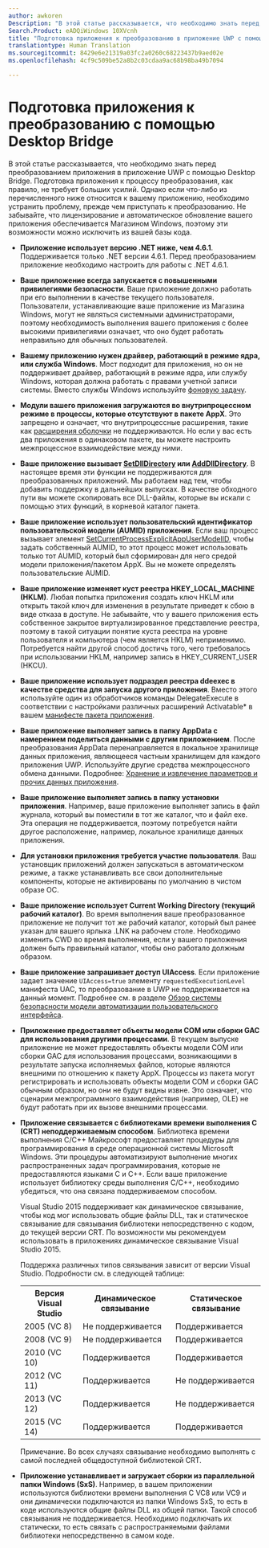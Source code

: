 ```yaml
---
author: awkoren
Description: "В этой статье рассказывается, что необходимо знать перед преобразованием приложения в приложение UWP с помощью Desktop Bridge. Подготовка приложения к процессу преобразования, как правило, не требует больших усилий."
Search.Product: eADQiWindows 10XVcnh
title: "Подготовка приложения к преобразованию в приложение UWP с помощью Desktop Bridge"
translationtype: Human Translation
ms.sourcegitcommit: 8429e6e21319a03fc2a0260c68223437b9aed02e
ms.openlocfilehash: 4cf9c509be52a8b2c03cdaa9ac68b98ba49b7094

---
```


# Подготовка приложения к преобразованию с помощью Desktop Bridge

В этой статье рассказывается, что необходимо знать перед преобразованием приложения в приложение UWP с помощью Desktop Bridge. Подготовка приложения к процессу преобразования, как правило, не требует больших усилий. Однако если что-либо из перечисленного ниже относится к вашему приложению, необходимо устранить проблему, прежде чем приступать к преобразованию. Не забывайте, что лицензирование и автоматическое обновление вашего приложения обеспечивается Магазином Windows, поэтому эти возможности можно исключить из вашей базы кода.

+ __Приложение использует версию .NET ниже, чем 4.6.1__. Поддерживается только .NET версии 4.6.1. Перед преобразованием приложение необходимо настроить для работы с .NET 4.6.1. 

+ __Ваше приложение всегда запускается с повышенными привилегиями безопасности__. Ваше приложение должно работать при его выполнении в качестве текущего пользователя. Пользователи, устанавливающие ваше приложение из Магазина Windows, могут не являться системными администраторами, поэтому необходимость выполнения вашего приложения с более высокими привилегиями означает, что оно будет работать неправильно для обычных пользователей.

+ __Вашему приложению нужен драйвер, работающий в режиме ядра, или служба Windows__. Мост подходит для приложения, но он не поддерживает драйвер, работающий в режиме ядра, или службу Windows, которая должна работать с правами учетной записи системы. Вместо службы Windows используйте [фоновую задачу](https://msdn.microsoft.com/windows/uwp/launch-resume/create-and-register-a-background-task).

+ __Модули вашего приложения загружаются во внутрипроцессном режиме в процессы, которые отсутствуют в пакете AppX__. Это запрещено и означает, что внутрипроцессные расширения, такие как [расширения оболочки](https://msdn.microsoft.com/library/windows/desktop/dd758089.aspx) не поддерживаются. Но если у вас есть два приложения в одинаковом пакете, вы можете настроить межпроцессное взаимодействие между ними.

+ __Ваше приложение вызывает [SetDllDirectory](https://msdn.microsoft.com/library/windows/desktop/ms686203) или [AddDllDirectory](https://msdn.microsoft.com/library/windows/desktop/hh310513)__. В настоящее время эти функции не поддерживаются для преобразованных приложений. Мы работаем над тем, чтобы добавить поддержку в дальнейших выпусках. В качестве обходного пути вы можете скопировать все DLL-файлы, которые вы искали с помощью этих функций, в корневой каталог пакета. 

+ __Ваше приложение использует пользовательский идентификатор пользовательской модели (AUMID) приложения__. Если ваш процесс вызывает элемент [SetCurrentProcessExplicitAppUserModelID](https://msdn.microsoft.com/library/windows/desktop/dd378422.aspx), чтобы задать собственный AUMID, то этот процесс может использовать только тот AUMID, который был сформирован для него средой модели приложения/пакетом AppX. Вы не можете определять пользовательские AUMID.

+ __Ваше приложение изменяет куст реестра HKEY_LOCAL_MACHINE (HKLM)__. Любая попытка приложения создать ключ HKLM или открыть такой ключ для изменения в результате приведет к сбою в виде отказа в доступе. Не забывайте, что у вашего приложения есть собственное закрытое виртуализированное представление реестра, поэтому в такой ситуации понятие куста реестра на уровне пользователя и компьютера (чем является HKLM) неприменимо. Потребуется найти другой способ достичь того, чего требовалось при использовании HKLM, например запись в HKEY_CURRENT_USER (HKCU).

+ __Ваше приложение использует подраздел реестра ddeexec в качестве средства для запуска другого приложения__. Вместо этого используйте один из обработчиков команды DelegateExecute в соответствии с настройками различных расширений Activatable* в вашем [манифесте пакета приложения](https://msdn.microsoft.com/library/windows/apps/br211474.aspx).

+ __Ваше приложение выполняет запись в папку AppData с намерением поделиться данными с другим приложением__. После преобразования AppData перенаправляется в локальное хранилище данных приложения, являющееся частным хранилищем для каждого приложения UWP. Используйте другие средства межпроцессного обмена данными. Подробнее: [Хранение и извлечение параметров и прочих данных приложения](https://msdn.microsoft.com/windows/uwp/app-settings/store-and-retrieve-app-data).

+ __Ваше приложение выполняет запись в папку установки приложения__. Например, ваше приложение выполняет запись в файл журнала, который вы поместили в тот же каталог, что и файл exe. Эта операция не поддерживается, поэтому потребуется найти другое расположение, например, локальное хранилище данных приложения.

+ __Для установки приложения требуется участие пользователя__. Ваш установщик приложений должен запускаться в автоматическом режиме, а также устанавливать все свои дополнительные компоненты, которые не активированы по умолчанию в чистом образе ОС.

+ __Ваше приложение использует Current Working Directory (текущий рабочий каталог)__. Во время выполнения ваше преобразованное приложение не получит тот же рабочий каталог, который был ранее указан для вашего ярлыка .LNK на рабочем столе. Необходимо изменить CWD во время выполнения, если у вашего приложения должен быть правильный каталог, чтобы оно работало должным образом.

+ __Ваше приложение запрашивает доступ UIAccess__. Если приложение задает значение `UIAccess=true` элементу `requestedExecutionLevel` манифеста UAC, то преобразование в UWP не поддерживается на данный момент. Подробнее см. в разделе [Обзор системы безопасности модели автоматизации пользовательского интерфейса](https://msdn.microsoft.com/library/ms742884.aspx).

+ __Приложение предоставляет объекты модели COM или сборки GAC для использования другими процессами__. В текущем выпуске приложение не может предоставлять объекты модели COM или сборки GAC для использования процессами, возникающими в результате запуска исполняемых файлов, которые являются внешними по отношению к пакету AppX. Процессы из пакета могут регистрировать и использовать объекты модели COM и сборки GAC обычным образом, но они не будут видны извне. Это означает, что сценарии межпрограммного взаимодействия (например, OLE) не будут работать при их вызове внешними процессами. 

+ __Приложение связывается с библиотеками времени выполнения C (CRT) неподдерживаемым способом__. Библиотека времени выполнения C/C++ Майкрософт предоставляет процедуры для программирования в среде операционной системы Microsoft Windows. Эти процедуры автоматизируют выполнение многих распространенных задач программирования, которые не предоставляются языками C и C++. Если ваше приложение использует библиотеку среды выполнения C/C++, необходимо убедиться, что она связана поддерживаемом способом. 
    
    Visual Studio 2015 поддерживает как динамическое связывание, чтобы код мог использовать общие файлы DLL, так и статическое связывание для связывания библиотеки непосредственно с кодом, до текущей версии CRT. По возможности мы рекомендуем использовать в приложениях динамическое связывание Visual Studio 2015. 

    Поддержка различных типов связывания зависит от версии Visual Studio. Подробности см. в следующей таблице: 

    <table>
    <th>Версия Visual Studio</td><th>Динамическое связывание</th><th>Статическое связывание</th></th>
    <tr><td>2005 (VC 8)</td><td>Не поддерживается</td><td>Поддерживается</td>
    <tr><td>2008 (VC 9)</td><td>Не поддерживается</td><td>Поддерживается</td>
    <tr><td>2010 (VC 10)</td><td>Поддерживается</td><td>Поддерживается</td>
    <tr><td>2012 (VC 11)</td><td>Поддерживается</td><td>Не поддерживается</td>
    <tr><td>2013 (VC 12)</td><td>Поддерживается</td><td>Не поддерживается</td>
    <tr><td>2015 (VC 14)</td><td>Поддерживается</td><td>Поддерживается</td>
    </table>
    
    Примечание. Во всех случаях связывание необходимо выполнять с самой последней общедоступной библиотекой CRT.

+ __Приложение устанавливает и загружает сборки из параллельной папки Windows (SxS)__. Например, в вашем приложении используются библиотеки времени выполнения C VC8 или VC9 и они динамически подключаются из папки Windows SxS, то есть в коде используются общие файлы DLL из общей папки. Такой способ связывания не поддерживается. Необходимо подключать их статически, то есть связать с распространяемыми файлами библиотеки непосредственно в самом коде.


<!--HONumber=Nov16_HO1-->


